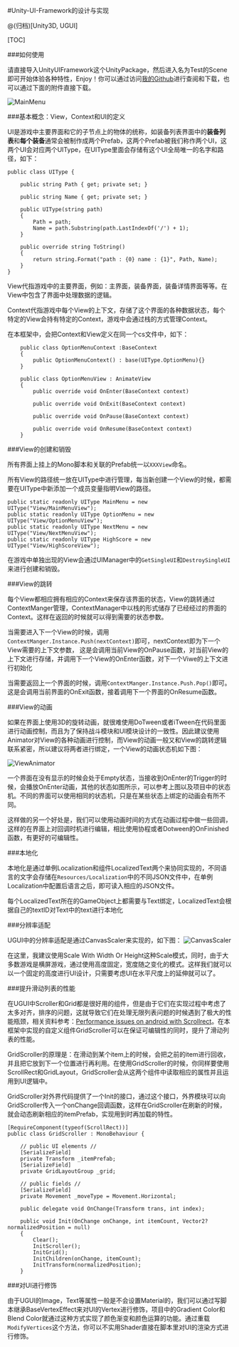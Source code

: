 #Unity-UI-Framework的设计与实现

@(归档)[Unity3D, UGUI]

[TOC]

###如何使用

请直接导入UnityUIFramework这个UnityPackage，然后进入名为Test的Scene即可开始体验各种特性，Enjoy！你可以通过访问[我的Github](https://github.com/MrNerverDie/Unity-UI-Framework)进行查阅和下载，也可以通过下面的附件直接下载。

![MainMenu](http://images2015.cnblogs.com/blog/447331/201509/447331-20150913161748965-843856388.png)

###基本概念：View，Context和UI的定义

UI是游戏中主要界面和它的子节点上的物体的统称，如装备列表界面中的**装备列表**和**每个装备**通常会被制作成两个Prefab，这两个Prefab被我们称作两个UI，这两个UI会对应两个UIType，在UIType里面会存储有这个UI全局唯一的名字和路径，如下：

```
public class UIType {

    public string Path { get; private set; }

    public string Name { get; private set; }

    public UIType(string path)
    {
        Path = path;
        Name = path.Substring(path.LastIndexOf('/') + 1);
    }

    public override string ToString()
    {
        return string.Format("path : {0} name : {1}", Path, Name);
    }
}
```

View代指游戏中的主要界面，例如：主界面，装备界面，装备详情界面等等。在View中包含了界面中处理数据的逻辑。

Context代指游戏中每个View的上下文，存储了这个界面的各种数据状态，每个特定的View会持有特定的Context，游戏中会通过栈的方式管理Context。

在本框架中，会把Context和View定义在同一个cs文件中，如下：

```
    public class OptionMenuContext :BaseContext
    {
        public OptionMenuContext() : base(UIType.OptionMenu){}
    }

    public class OptionMenuView : AnimateView
    {
        public override void OnEnter(BaseContext context)

        public override void OnExit(BaseContext context)

        public override void OnPause(BaseContext context)

        public override void OnResume(BaseContext context)
    }
```

###View的创建和销毁

所有界面上挂上的Mono脚本和关联的Prefab统一以`XXXView`命名。

所有View的路径统一放在UIType中进行管理，每当新创建一个View的时候，都需要在UIType中新添加一个成员变量指明View的路径。

```
public static readonly UIType MainMenu = new UIType("View/MainMenuView");
public static readonly UIType OptionMenu = new UIType("View/OptionMenuView");
public static readonly UIType NextMenu = new UIType("View/NextMenuView");
public static readonly UIType HighScore = new UIType("View/HighScoreView");
```

在游戏中单独出现的View会通过UIManager中的`GetSingleUI`和`DestroySingleUI`来进行创建和销毁。

###View的跳转

每个View都相应拥有相应的Context来保存该界面的状态，View的跳转通过ContextManger管理，ContextManager中以栈的形式储存了已经经过的界面的Context。这样在返回的时候就可以得到需要的状态参数。

当需要进入下一个View的时候，调用`ContextManger.Instance.Push(nextContext)`即可，nextContext即为下一个View需要的上下文参数， 这是会调用当前View的OnPause函数，对当前View的上下文进行存储，并调用下一个View的OnEnter函数，对下一个Viwe的上下文进行初始化

当需要返回上一个界面的时候，调用`ContextManger.Instance.Push.Pop()`即可。这是会调用当前界面的OnExit函数，接着调用下一个界面的OnResume函数。

###View的动画

如果在界面上使用3D的旋转动画，就很难使用DoTween或者iTween在代码里面进行动画控制，而且为了保持战斗模块和UI模块设计的一致性。因此建议使用Animator对View的各种动画进行控制，而View的动画一般又和View的跳转逻辑联系紧密，所以建议将两者进行绑定，一个View的动画状态机如下图：

![ViewAnimator](http://images.cnblogs.com/cnblogs_com/neverdie/688179/o_ViewAnimator_resizeSmall_width=1920.png)

一个界面在没有显示的时候会处于Empty状态，当接收到OnEnter的Trigger的时候，会播放OnEnter动画，其他的状态如图所示，可以参考上图以及项目中的状态机。不同的界面可以使用相同的状态机，只是在某些状态上绑定的动画会有所不同。

这样做的另一个好处是，我们可以使用动画时间的方式在动画过程中做一些回调，这样的在界面上对回调时机进行编辑，相比使用协程或者Dotween的OnFinished函数，有更好的可编辑性。

###本地化

本地化是通过单例Localization和组件LocalizedText两个来协同实现的，不同语言的文字会存储在`Resources/Localization`中的不同JSON文件中，在单例Localization中配置后语言之后，即可读入相应的JSON文件。

每个LocalizedText所在的GameObject上都需要与Text绑定，LocalizedText会根据自己的textID对Text中的text进行本地化

###分辨率适配

UGUI中的分辨率适配是通过CanvasScaler来实现的，如下图：
![CanvasScaler](http://images.cnblogs.com/cnblogs_com/neverdie/688179/o_-Unnamed%20QQ%20Screenshot20150728200015.png)

在这里，我建议使用Scale With Width Or Height这种Scale模式，同时，由于大多数游戏是横屏游戏，通过使用高度固定，宽度随之变化的模式。这样我们就可以以一个固定的高度进行UI设计，只需要考虑UI在水平尺度上的延伸就可以了。

###提升滑动列表的性能

在UGUI中Scroller和Grid都是很好用的组件，但是由于它们在实现过程中考虑了太多对齐，排序的问题，这就导致它们在处理无限列表问题的时候遇到了极大的性能瓶颈，相关资料参考：[Performance issues on android with Scrollrect](http://forum.unity3d.com/threads/performance-issues-on-android-with-scrollrect.284448/)。在本框架中实现的自定义组件GridScroller可以在保证可编辑性的同时，提升了滑动列表的性能。

GridScroller的原理是：在滑动到某个item上的时候，会把之前的item进行回收，并且把它放到下一个位置进行再利用。在使用GridScroller的时候，你同样要使用ScrollRect和GridLayout，GridScroller会从这两个组件中读取相应的属性并且运用到UI逻辑中。

GridScroller对外界代码提供了一个Init的接口，通过这个接口，外界模块可以向GridScroller传入一个onChange回调函数，这样在GridScroller在刷新的时候，就会动态刷新相应的itemPrefab，实现用到时再加载的特性。

```
[RequireComponent(typeof(ScrollRect))]
public class GridScroller : MonoBehaviour {

    // public UI elements //
    [SerializeField]
    private Transform _itemPrefab;
    [SerializeField]
    private GridLayoutGroup _grid;

    // public fields //
    [SerializeField]
    private Movement _moveType = Movement.Horizontal;
    
    public delegate void OnChange(Transform trans, int index);
    
    public void Init(OnChange onChange, int itemCount, Vector2? normalizedPosition = null)
    {
        Clear();
        InitScroller();
        InitGrid();
        InitChildren(onChange, itemCount);
        InitTransform(normalizedPosition);
    }
```

###对UI进行修饰

由于UGUI的Image，Text等属性一般是不会设置Material的，我们可以通过写脚本继承BaseVertexEffect来对UI的Vertex进行修饰，项目中的Gradient Color和Blend Color就通过这种方式实现了颜色渐变和颜色运算的功能。通过重载`ModifyVertices`这个方法，你可以不实用Shader直接在脚本里对UI的渲染方式进行修饰。